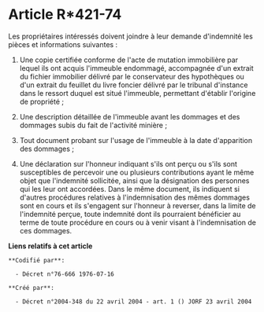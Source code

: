 # Article R*421-74

Les propriétaires intéressés doivent joindre à leur demande d'indemnité les pièces et informations suivantes :

1. Une copie certifiée conforme de l'acte de mutation immobilière par lequel ils ont acquis l'immeuble endommagé, accompagnée
d'un extrait du fichier immobilier délivré par le conservateur des hypothèques ou d'un extrait du feuillet du livre foncier
délivré par le tribunal d'instance dans le ressort duquel est situé l'immeuble, permettant d'établir l'origine de propriété ;

2. Une description détaillée de l'immeuble avant les dommages et des dommages subis du fait de l'activité minière ;

3. Tout document probant sur l'usage de l'immeuble à la date d'apparition des dommages ;

4. Une déclaration sur l'honneur indiquant s'ils ont perçu ou s'ils sont susceptibles de percevoir une ou plusieurs
contributions ayant le même objet que l'indemnité sollicitée, ainsi que la désignation des personnes qui les leur ont
accordées. Dans le même document, ils indiquent si d'autres procédures relatives à l'indemnisation des mêmes dommages sont en
cours et ils s'engagent sur l'honneur à reverser, dans la limite de l'indemnité perçue, toute indemnité dont ils pourraient
bénéficier au terme de toute procédure en cours ou à venir visant à l'indemnisation de ces dommages.

**Liens relatifs à cet article**

	**Codifié par**:

	  - Décret n°76-666 1976-07-16

	**Créé par**:

	  - Décret n°2004-348 du 22 avril 2004 - art. 1 () JORF 23 avril 2004
